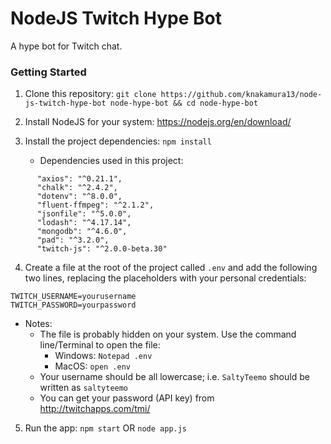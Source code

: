 # NodeJS Twitch Hype Bot
A hype bot for Twitch chat.

### Getting Started
1. Clone this repository: `git clone https://github.com/knakamura13/node-js-twitch-hype-bot node-hype-bot && cd node-hype-bot`
 
2. Install NodeJS for your system: https://nodejs.org/en/download/

3. Install the project dependencies: `npm install`
    - Dependencies used in this project:
```
      "axios": "^0.21.1",
      "chalk": "^2.4.2",
      "dotenv": "^8.0.0",
      "fluent-ffmpeg": "^2.1.2",
      "jsonfile": "^5.0.0",
      "lodash": "^4.17.14",
      "mongodb": "^4.6.0",
      "pad": "^3.2.0",
      "twitch-js": "^2.0.0-beta.30"
```

4. Create a file at the root of the project called `.env` and add the following two lines,
replacing the placeholders with your personal credentials:
```
TWITCH_USERNAME=yourusername
TWITCH_PASSWORD=yourpassword
```
- Notes:
  * The file is probably hidden on your system. Use the command line/Terminal to open the file:
      * Windows: `Notepad .env`
      * MacOS: `open .env`
  * Your username should be all lowercase; i.e. `SaltyTeemo` should be written as `saltyteemo`
  * You can get your password (API key) from http://twitchapps.com/tmi/

5. Run the app: `npm start` OR `node app.js`

